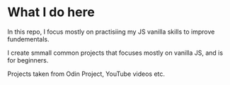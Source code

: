 # What I do here

In this repo, I focus mostly on practisiing my JS vanilla skills to improve fundementals. 

I create smmall common projects that focuses mostly on vanilla JS, and is for beginners. 

Projects taken from Odin Project, YouTube videos etc. 
